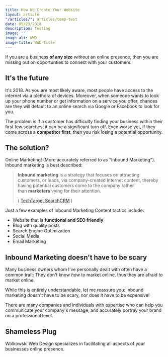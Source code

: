 ```yaml
---
title: How We Create Your Website
layout: article
"/articles/": articles/temp-test
date: 05/23/2018
description: Testing
image: ''
image-alt: WWD
image-title: WWD Title
---
```

If you are a business **of any size** _without_ an online presence, then you are missing out on opportunties to connect with your customers. 

## It's the future

It's 2018. As you are most likely aware, most people have access to the internet via a plethora of devices. Moreover, when someone wants to look up your phone number or get information on a service you offer, chances are they will default to an online search via Google or Facebook to look for you. 

The problem is if a customer has difficulty finding your business within their first few searches, it can be a significant turn off. Even worse yet, if they come across a **competitor first**, then you risk losing a potential opportunity.

## The solution?

Online Marketing! (More accurately referred to as "Inbound Marketing"). Inbound marketing is best described:

> **Inbound marketing** is a strategy that focuses on attracting customers, or leads, via company-created Internet content, thereby having potential customers come to the company rather than **marketers** vying for their attention.  
>
> \( [TechTarget SearchCRM](https://searchcrm.techtarget.com/definition/inbound-marketing "Inbound Marketing Description") ) 

Just a few examples of Inbound Marketing Content tactics include: 

* Website that is **functional and SEO friendly**
* Blog with quality posts
* Search Engine Optimization
* Social Media
* Email Marketing

## Inbound Marketing doesn't have to be scary

Many business owners whom I've personally dealt with often have a common trait: They don't know _how_ to market online, thus they are afraid _to_ market online.

While this is entirely understandable, let me reassure you: Inbound marketing doesn't have to be scary, nor does it have to be expensive!  

There are many companies and individuals with expertise who can help you communicate your company's message, and accurately portray your brand on a professional level. 

## Shameless Plug

Wolkowski Web Design specializes in facilitating all aspects of your businesses online presence. 